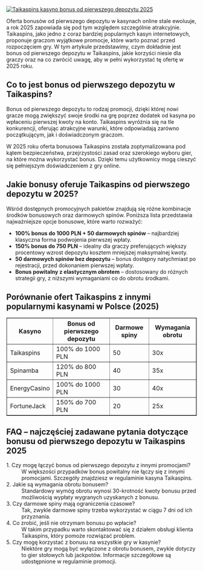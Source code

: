 [![Taikaspins kasyno bonus od pierwszego depozytu 2025](https://123-caf.pages.dev/gitsignup.png)](https://vrmoo.ru/Bt82HjjY)

<div>     <p>Oferta bonusów od pierwszego depozytu w kasynach online stale ewoluuje, a rok 2025 zapowiada się pod tym względem szczególnie atrakcyjnie. Taikaspins, jako jedno z coraz bardziej popularnych kasyn internetowych, proponuje graczom wyjątkowe promocje, które warto poznać przed rozpoczęciem gry. W tym artykule przedstawimy, czym dokładnie jest bonus od pierwszego depozytu w Taikaspins, jakie korzyści niesie dla graczy oraz na co zwrócić uwagę, aby w pełni wykorzystać tę ofertę w 2025 roku.</p>      <h2>Co to jest bonus od pierwszego depozytu w Taikaspins?</h2>   <p>Bonus od pierwszego depozytu to rodzaj promocji, dzięki której nowi gracze mogą zwiększyć swoje środki na grę poprzez dodatek od kasyna po wpłaceniu pierwszej kwoty na konto. Taikaspins wyróżnia się na tle konkurencji, oferując atrakcyjne warunki, które odpowiadają zarówno początkującym, jak i doświadczonym graczom.</p>   <p>W 2025 roku oferta bonusowa Taikaspins została zoptymalizowana pod kątem bezpieczeństwa, przejrzystości zasad oraz szerokiego wyboru gier, na które można wykorzystać bonus. Dzięki temu użytkownicy mogą cieszyć się pełniejszym doświadczeniem z gry online.</p>      <h2>Jakie bonusy oferuje Taikaspins od pierwszego depozytu w 2025?</h2>   <p>Wśród dostępnych promocyjnych pakietów znajdują się różne kombinacje środków bonusowych oraz darmowych spinów. Poniższa lista przedstawia najważniejsze opcje bonusowe, które warto rozważyć:</p>   <ul>     <li><strong>100% bonus do 1000 PLN + 50 darmowych spinów</strong> – najbardziej klasyczna forma podwojenia pierwszej wpłaty.</li>     <li><strong>150% bonus do 750 PLN</strong> – idealny dla graczy preferujących większy procentowy wzrost depozytu kosztem mniejszej maksymalnej kwoty.</li>     <li><strong>50 darmowych spinów bez depozytu</strong> – bonus dostępny natychmiast po rejestracji, przed dokonaniem pierwszej wpłaty.</li>     <li><strong>Bonus powitalny z elastycznym obrotem</strong> – dostosowany do różnych strategii gry, z niższymi wymaganiami co do obrotu środkami.</li>   </ul>      <h2>Porównanie ofert Taikaspins z innymi popularnymi kasynami w Polsce (2025)</h2>   <table border="1" cellpadding="8" cellspacing="0" style="border-collapse: collapse;">     <thead>       <tr>         <th>Kasyno</th>         <th>Bonus od pierwszego depozytu</th>         <th>Darmowe spiny</th>         <th>Wymagania obrotu</th>       </tr>     </thead>     <tbody>       <tr>         <td>Taikaspins</td>         <td>100% do 1000 PLN</td>         <td>50</td>         <td>30x</td>       </tr>       <tr>         <td>Spinamba</td>         <td>120% do 800 PLN</td>         <td>40</td>         <td>35x</td>       </tr>       <tr>         <td>EnergyCasino</td>         <td>100% do 1000 PLN</td>         <td>30</td>         <td>40x</td>       </tr>       <tr>         <td>FortuneJack</td>         <td>150% do 700 PLN</td>         <td>20</td>         <td>25x</td>       </tr>     </tbody>   </table>      <h2>FAQ – najczęściej zadawane pytania dotyczące bonusu od pierwszego depozytu w Taikaspins 2025</h2>   <dl>     <dt>1. Czy mogę łączyć bonus od pierwszego depozytu z innymi promocjami?</dt>     <dd>W większości przypadków bonus powitalny nie łączy się z innymi promocjami. Szczegóły znajdziesz w regulaminie kasyna Taikaspins.</dd>          <dt>2. Jakie są wymagania obrotu bonusem?</dt>     <dd>Standardowy wymóg obrotu wynosi 30-krotność kwoty bonusu przed możliwością wypłaty wygranych uzyskanych z bonusu.</dd>          <dt>3. Czy darmowe spiny mają ograniczenia czasowe?</dt>     <dd>Tak, zwykle darmowe spiny trzeba wykorzystać w ciągu 7 dni od ich przyznania.</dd>          <dt>4. Co zrobić, jeśli nie otrzymam bonusu po wpłacie?</dt>     <dd>W takim przypadku warto skontaktować się z działem obsługi klienta Taikaspins, który pomoże rozwiązać problem.</dd>          <dt>5. Czy mogę korzystać z bonusu na wszystkie gry w kasynie?</dt>     <dd>Niektóre gry mogą być wyłączone z obrotu bonusem, zwykle dotyczy to gier stołowych lub jackpotów. Informacje szczegółowe są udostępnione w regulaminie promocji.</dd>   </dl> </div>